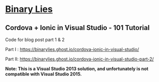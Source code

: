 # [Binary Lies](https://binarylies.ghost.io/)

## Cordova + Ionic in Visual Studio - 101 Tutorial
Code for blog post part 1 & 2

Part I : https://binarylies.ghost.io/cordova-ionic-in-visual-studio/

Part II: https://binarylies.ghost.io/cordova-ionic-in-visual-studio-part-2/




**Note: This is a Visual Studio 2013 solution, and unfortunately is not compatible with Visual Studio 2015.**
